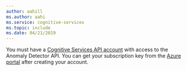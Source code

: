 ```yaml
---
author: aahill
ms.author: aahi
ms.service: cognitive-services
ms.topic: include
ms.date: 04/21/2019
---
```


You must have a [Cognitive Services API account](../articles/cognitive-services/cognitive-services-apis-create-account.md) with access to the Anomaly Detector API. You can get your subscription key from the [Azure portal](../articles/cognitive-services/cognitive-services-apis-create-account.md#access-your-resource) after creating your account.
